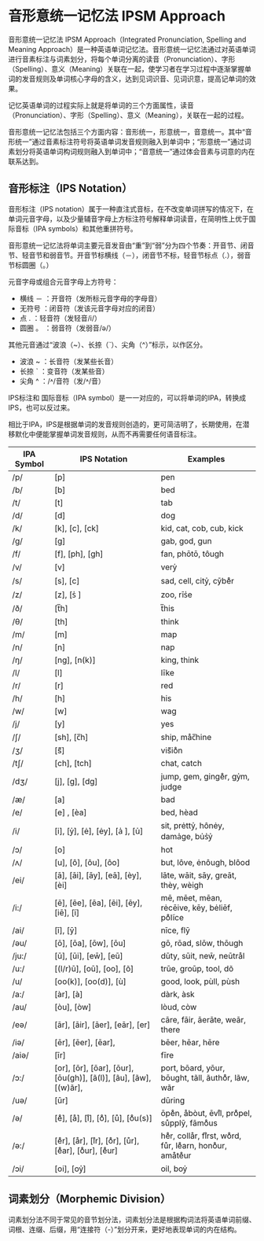 # 音形意统一记忆法    IPSM Approach

音形意统一记忆法 IPSM Approach（Integrated Pronunciation, Spelling and Meaning Approach）是一种英语单词记忆法。音形意统一记忆法通过对英语单词进行音素标注与词素划分，将每个单词分离的读音（Pronunciation）、字形（Spelling）、意义（Meaning）关联在一起，使学习者在学习过程中逐渐掌握单词的发音规则及单词核心字母的含义，达到见词识音、见词识意，提高记单词的效果。

记忆英语单词的过程实际上就是将单词的三个方面属性，读音（Pronunciation）、字形（Spelling）、意义（Meaning），关联在一起的过程。

音形意统一记忆法包括三个方面内容：音形统一，形意统一，音意统一。其中“音形统一”通过音素标注符号将英语单词发音规则融入到单词中；“形意统一”通过词素划分将英语单词构词规则融入到单词中；“音意统一”通过体会音素与词意的内在联系达到。

## 音形标注（IPS Notation）

音形标注（IPS notation）属于一种直注式音标，在不改变单词拼写的情况下，在单词元音字母，以及少量辅音字母上方标注符号解释单词读音，在简明性上优于国际音标（IPA symbols）和其他重拼符号。

音形意统一记忆法将单词主要元音发音由“重”到“弱”分为四个节奏：开音节、闭音节、轻音节和弱音节。开音节标横线（－），闭音节不标，轻音节标点（.），弱音节标圆圈（。）

元音字母或组合元音字母上方符号：
- 横线 －  ：开音符（发所标元音字母的字母音）
- 无符号   ：闭音符（发该元音字母对应的闭音）
- 点   .   ：轻音符（发轻音/i/）
- 圆圈 。  ：弱音符（发弱音/ǝ/）

其他元音通过“波浪（~）、长捺（ˋ）、尖角（^）”标示，以作区分。

- 波浪 ~   ：长音符（发某些长音）
- 长捺 ˋ  ：变音符（发某些音）
- 尖角 ^   ：/˄/音符（发/˄/音）

IPS标注和 国际音标（IPA symbol）是一一对应的，可以将单词的IPA，转换成IPS，也可以反过来。

相比于IPA，IPS是根据单词的发音规则创造的，更可简洁明了，长期使用，在潜移默化中便能掌握单词发音规则，从而不再需要任何语音标注。

| **IPA Symbol** | **IPS Notation**  | **Examples** |
| -------------- | ------------- | ----------- |
| /p/            | [p]                                                          | pen                                               |
| /b/            | [b]                                                          | bed                                               |
| /t/            | [t]                                                          | tab                                               |
| /d/            | [d]                                                          | dog                                               |
| /k/            | [k], [c], [ck]                                               | kid, cat, cob, cub, kick                          |
| /g/            | [g]                                     | gab, god, gun                                     |
| /f/            | [f], [ph], [gh]                                              | fan, phōtō, tôugh                              |
| /v/            | [v]                                                          | very̍                                            |
| /s/            | [s], [c]                                                     | sad, cell, city̍, cȳbe̊r                       |
| /z/            | [z], [s̍ ]                                                    | zoo, rīs̍e                                      |
| /ð/            | [t̅h]                                                      | t̅his                                            |
| /θ/            | [th]                                                         | think                                             |
| /m/            | [m]                                                          | map                                               |
| /n/            | [n]                                                          | nap                                               |
| /ŋ/            | [ng], [n(k)]                                                 | king, think                                       |
| /l/            | [l]                                                          | līke                                             |
| /r/            | [r]                                                          | red                                               |
| /h/            | [h]                                                          | his                                               |
| /w/            | [w]                                                          | wag                                               |
| /j/            | [y]                                                          | yes                                               |
| /ʃ/            | [sh], [c̅h]                                                | ship, måc̅hine                                  |
| /ʒ/            | [s᷉]                                                          | vis᷉io̊n                                        |
| /tʃ/           | [ch], [tch]                                                  | chat, catch                                       |
| /dʒ/           | [j], [g], [dg]                                               | jump, gem, ginge̊r, gy̍m, judge                 |
| /æ/            | [a]                                                          | bad                                               |
| /e/            | [e] , [èa]                                                   | bed, hèad                                         |
| /i/            | [i], [y̍], [ė], [ėy], [a̍ ], [u̍]                            | sit, prėtty̍, hônėy, dama̍ge, bu̍s̍y̍           |
| /ɔ/            | [o]                                                          | hot                                               |
| /ʌ/            | [u], [ô], [ôu], [ôo]                                         | but, lôve, ėnôugh, blôod                          |
| /ei/           | [ā], [āi], [āy], [eā], [èy], [èi]                            | lāte, wāit, sāy, greāt, thèy, wèigh               |
| /i:/           | [ē], [ēe], [ēa], [ēi], [ēy], [iē], [ĩ]                       | mē, mēet, mēan, rėcēive, kēy, bėliēf, po̊lĩce      |
| /ai/           | [ī], [ȳ]                                                     | nīce, flȳ                                         |
| /əu/           | [ō], [ōa], [ōw], [ōu]                                        | gō, rōad, slōw, thōugh                            |
| /ju:/          | [ū], [ūi], [ew̄], [eū]                                        | dūty, sūit, new̄, neūtrål                          |
| /u:/           | [(l/r)ū], [oū], [oo], [õ]                                    | trūe, groūp, tool, dõ                             |
| /u/            | [oo(k)], [oo(d)], [ù]                                | good, look, pùll, pùsh                 |
| /a:/           | [àr], [à]                                                    | dàrk, àsk                                         |
| /au/           | [òu], [òw]                                                   | lòud, còw                                         |
| /eə/           | [ār], [āir], [āer], [eār], [er]                              | cāre, fāir, āerāte, weār, there                  |
| /iə/           | [ēr], [ēer], [ēar],                                          | bēer, hēar, hēre                                  |
| /aiə/          | [īr]                                                         | fīre                                              |
| /ɔ:/           | [or], [ōr], [ōar], [ōur], [ōu(gh)], [ã(l)], [ãu], [ãw], [(w)ãr], | port, bōard, yōur, bōught, tãll, ãutho̊r, lãw, wãr |
| /uə/           | [ūr]                                                         | dūring                                            |
| /ə/            | [e̊], [å], [i̊], [o̊], [ů], [o̊u(s)]                             | ōpe̊n, åbòut, ēvi̊l, pro̊pel, sůpplȳ, fāmo̊us     |
| /ə:/           | [e̊r], [år], [i̊r], [o̊r], [ůr], [e̊ar], [o̊ur], [e̊ur]            | he̊r, collår, fi̊rst, wo̊rd, fůr, le̊arn, hono̊ur, amåte̊ur |
| /ɔi/           | [oi], [oy̍]                                                   | oil, boy̍                                          |


## 词素划分（Morphemic Division）

词素划分法不同于常见的音节划分法，词素划分法是根据构词法将英语单词前缀、词根、连缀、后缀，用“连接符（-）”划分开来，更好地表现单词的内在结构。


